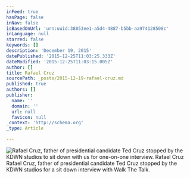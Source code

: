 ```yaml
---
inFeed: true
hasPage: false
inNav: false
isBasedOnUrl: 'urn:uuid:38853ee1-a5d4-4887-b5bb-aa974128508c'
inLanguage: null
starred: false
keywords: []
description: 'December 19, 2015'
datePublished: '2015-12-25T11:03:25.333Z'
dateModified: '2015-12-25T11:03:15.005Z'
author: []
title: Rafael Cruz
sourcePath: _posts/2015-12-19-rafael-cruz.md
published: true
authors: []
publisher:
  name: ''
  domain: ''
  url: null
  favicon: null
_context: 'http://schema.org'
_type: Article

---
```

![  Rafael Cruz, father of presidential candidate Ted Cruz stopped by the KDWN studios to sit down with us for one-on-one interview. Rafael Cruz  Rafael Cruz, father of presidential candidate Ted Cruz stopped by the KDWN studios for a sit down interview with Walk The Talk.](https://s3-us-west-2.amazonaws.com/the-grid-img/p/0350f3ce4d769f67f26b83a9debc7efceb833e2f.png)